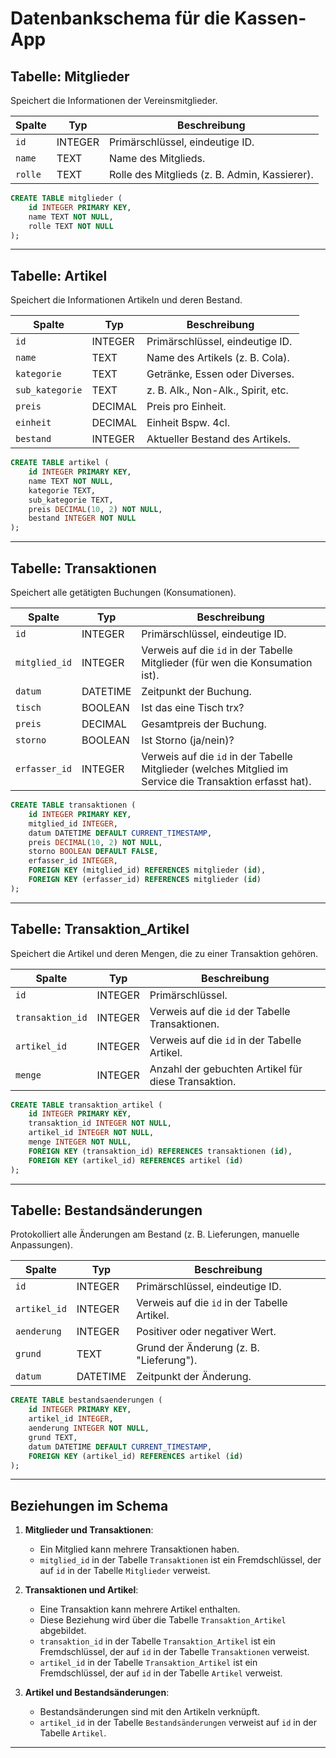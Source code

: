 
# Datenbankschema für die Kassen-App

## Tabelle: Mitglieder
Speichert die Informationen der Vereinsmitglieder.

| Spalte         | Typ        | Beschreibung                                  |
|----------------|------------|-----------------------------------------------|
| `id`           | INTEGER    | Primärschlüssel, eindeutige ID.               |
| `name`         | TEXT       | Name des Mitglieds.                           |
| `rolle`        | TEXT       | Rolle des Mitglieds (z. B. Admin, Kassierer). |

```sql
CREATE TABLE mitglieder (
    id INTEGER PRIMARY KEY,
    name TEXT NOT NULL,
    rolle TEXT NOT NULL
);
```

---

## Tabelle: Artikel
Speichert die Informationen Artikeln und deren Bestand.

| Spalte          | Typ        | Beschreibung                             |
|-----------------|------------|------------------------------------------|
| `id`            | INTEGER    | Primärschlüssel, eindeutige ID.          |
| `name`          | TEXT       | Name des Artikels (z. B. Cola).          |
| `kategorie`     | TEXT       | Getränke, Essen oder Diverses.           |
| `sub_kategorie` | TEXT       | z. B. Alk., Non-Alk., Spirit, etc.       |
| `preis`         | DECIMAL    | Preis pro Einheit.                       |
| `einheit`       | DECIMAL    | Einheit Bspw. 4cl.                       |
| `bestand`       | INTEGER    | Aktueller Bestand des Artikels.          |

```sql
CREATE TABLE artikel (
    id INTEGER PRIMARY KEY,
    name TEXT NOT NULL,
    kategorie TEXT,
    sub_kategorie TEXT,
    preis DECIMAL(10, 2) NOT NULL,
    bestand INTEGER NOT NULL
);
```

---

## Tabelle: Transaktionen
Speichert alle getätigten Buchungen (Konsumationen).

| Spalte         | Typ        | Beschreibung                                                                                              |
|----------------|------------|-----------------------------------------------------------------------------------------------------------|
| `id`           | INTEGER    | Primärschlüssel, eindeutige ID.                                                                           |
| `mitglied_id`  | INTEGER    | Verweis auf die `id` in der Tabelle Mitglieder (für wen die Konsumation ist).                             |
| `datum`        | DATETIME   | Zeitpunkt der Buchung.                                                                                    |
| `tisch`        | BOOLEAN    | Ist das eine Tisch trx?                                                                                   |
| `preis`        | DECIMAL    | Gesamtpreis der Buchung.                                                                                  |
| `storno`       | BOOLEAN    | Ist Storno (ja/nein)?                                                                                     |
| `erfasser_id`  | INTEGER    | Verweis auf die `id` in der Tabelle Mitglieder (welches Mitglied im Service die Transaktion erfasst hat). |

```sql
CREATE TABLE transaktionen (
    id INTEGER PRIMARY KEY,
    mitglied_id INTEGER,
    datum DATETIME DEFAULT CURRENT_TIMESTAMP,
    preis DECIMAL(10, 2) NOT NULL,
    storno BOOLEAN DEFAULT FALSE,
    erfasser_id INTEGER,
    FOREIGN KEY (mitglied_id) REFERENCES mitglieder (id),
    FOREIGN KEY (erfasser_id) REFERENCES mitglieder (id)
);
```

---

## Tabelle: Transaktion_Artikel
Speichert die Artikel und deren Mengen, die zu einer Transaktion gehören.

| Spalte           | Typ        | Beschreibung                                                              |
|------------------|------------|---------------------------------------------------------------------------|
| `id`             | INTEGER    | Primärschlüssel.                                                          |
| `transaktion_id` | INTEGER    | Verweis auf die `id` der Tabelle Transaktionen.                           |
| `artikel_id`     | INTEGER    | Verweis auf die `id` in der Tabelle Artikel.                              |
| `menge`          | INTEGER    | Anzahl der gebuchten Artikel für diese Transaktion.                       |

```sql
CREATE TABLE transaktion_artikel (
    id INTEGER PRIMARY KEY,
    transaktion_id INTEGER NOT NULL,
    artikel_id INTEGER NOT NULL,
    menge INTEGER NOT NULL,
    FOREIGN KEY (transaktion_id) REFERENCES transaktionen (id),
    FOREIGN KEY (artikel_id) REFERENCES artikel (id)
);
```

---

## Tabelle: Bestandsänderungen
Protokolliert alle Änderungen am Bestand (z. B. Lieferungen, manuelle Anpassungen).

| Spalte         | Typ        | Beschreibung                                 |
|----------------|------------|----------------------------------------------|
| `id`           | INTEGER    | Primärschlüssel, eindeutige ID.              |
| `artikel_id`   | INTEGER    | Verweis auf die `id` in der Tabelle Artikel. |
| `aenderung`    | INTEGER    | Positiver oder negativer Wert.               |
| `grund`        | TEXT       | Grund der Änderung (z. B. "Lieferung").      |
| `datum`        | DATETIME   | Zeitpunkt der Änderung.                      |

```sql
CREATE TABLE bestandsaenderungen (
    id INTEGER PRIMARY KEY,
    artikel_id INTEGER,
    aenderung INTEGER NOT NULL,
    grund TEXT,
    datum DATETIME DEFAULT CURRENT_TIMESTAMP,
    FOREIGN KEY (artikel_id) REFERENCES artikel (id)
);
```

---

## Beziehungen im Schema
1. **Mitglieder und Transaktionen**:
   - Ein Mitglied kann mehrere Transaktionen haben.
   - `mitglied_id` in der Tabelle `Transaktionen` ist ein Fremdschlüssel, der auf `id` in der Tabelle `Mitglieder` verweist.

2. **Transaktionen und Artikel**:
   - Eine Transaktion kann mehrere Artikel enthalten.
   - Diese Beziehung wird über die Tabelle `Transaktion_Artikel` abgebildet.
   - `transaktion_id` in der Tabelle `Transaktion_Artikel` ist ein Fremdschlüssel, der auf `id` in der Tabelle `Transaktionen` verweist.
   - `artikel_id` in der Tabelle `Transaktion_Artikel` ist ein Fremdschlüssel, der auf `id` in der Tabelle `Artikel` verweist.

3. **Artikel und Bestandsänderungen**:
   - Bestandsänderungen sind mit den Artikeln verknüpft.
   - `artikel_id` in der Tabelle `Bestandsänderungen` verweist auf `id` in der Tabelle `Artikel`.

---
